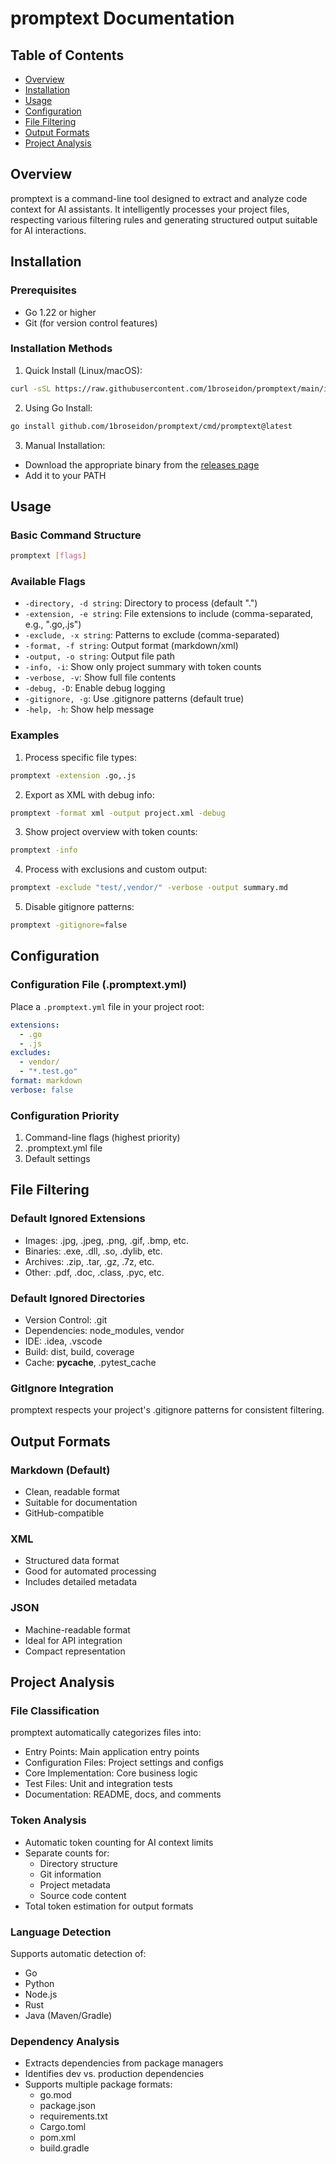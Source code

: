 # promptext Documentation

## Table of Contents
- [Overview](#overview)
- [Installation](#installation)
- [Usage](#usage)
- [Configuration](#configuration)
- [File Filtering](#file-filtering)
- [Output Formats](#output-formats)
- [Project Analysis](#project-analysis)

## Overview
promptext is a command-line tool designed to extract and analyze code context for AI assistants. It intelligently processes your project files, respecting various filtering rules and generating structured output suitable for AI interactions.

## Installation

### Prerequisites
- Go 1.22 or higher
- Git (for version control features)

### Installation Methods

1. Quick Install (Linux/macOS):
```bash
curl -sSL https://raw.githubusercontent.com/1broseidon/promptext/main/install.sh | bash
```

2. Using Go Install:
```bash
go install github.com/1broseidon/promptext/cmd/promptext@latest
```

3. Manual Installation:
- Download the appropriate binary from the [releases page](https://github.com/1broseidon/promptext/releases)
- Add it to your PATH

## Usage

### Basic Command Structure
```bash
promptext [flags]
```

### Available Flags
- `-directory, -d string`: Directory to process (default ".")
- `-extension, -e string`: File extensions to include (comma-separated, e.g., ".go,.js")
- `-exclude, -x string`: Patterns to exclude (comma-separated)
- `-format, -f string`: Output format (markdown/xml)
- `-output, -o string`: Output file path
- `-info, -i`: Show only project summary with token counts
- `-verbose, -v`: Show full file contents
- `-debug, -D`: Enable debug logging
- `-gitignore, -g`: Use .gitignore patterns (default true)
- `-help, -h`: Show help message

### Examples

1. Process specific file types:
```bash
promptext -extension .go,.js
```

2. Export as XML with debug info:
```bash
promptext -format xml -output project.xml -debug
```

3. Show project overview with token counts:
```bash
promptext -info
```

4. Process with exclusions and custom output:
```bash
promptext -exclude "test/,vendor/" -verbose -output summary.md
```

5. Disable gitignore patterns:
```bash
promptext -gitignore=false
```

## Configuration

### Configuration File (.promptext.yml)
Place a `.promptext.yml` file in your project root:

```yaml
extensions:
  - .go
  - .js
excludes:
  - vendor/
  - "*.test.go"
format: markdown
verbose: false
```

### Configuration Priority
1. Command-line flags (highest priority)
2. .promptext.yml file
3. Default settings

## File Filtering

### Default Ignored Extensions
- Images: .jpg, .jpeg, .png, .gif, .bmp, etc.
- Binaries: .exe, .dll, .so, .dylib, etc.
- Archives: .zip, .tar, .gz, .7z, etc.
- Other: .pdf, .doc, .class, .pyc, etc.

### Default Ignored Directories
- Version Control: .git
- Dependencies: node_modules, vendor
- IDE: .idea, .vscode
- Build: dist, build, coverage
- Cache: __pycache__, .pytest_cache

### GitIgnore Integration
promptext respects your project's .gitignore patterns for consistent filtering.

## Output Formats

### Markdown (Default)
- Clean, readable format
- Suitable for documentation
- GitHub-compatible

### XML
- Structured data format
- Good for automated processing
- Includes detailed metadata

### JSON
- Machine-readable format
- Ideal for API integration
- Compact representation

## Project Analysis

### File Classification
promptext automatically categorizes files into:
- Entry Points: Main application entry points
- Configuration Files: Project settings and configs
- Core Implementation: Core business logic
- Test Files: Unit and integration tests
- Documentation: README, docs, and comments

### Token Analysis
- Automatic token counting for AI context limits
- Separate counts for:
  - Directory structure
  - Git information
  - Project metadata
  - Source code content
- Total token estimation for output formats

### Language Detection
Supports automatic detection of:
- Go
- Python
- Node.js
- Rust
- Java (Maven/Gradle)

### Dependency Analysis
- Extracts dependencies from package managers
- Identifies dev vs. production dependencies
- Supports multiple package formats:
  - go.mod
  - package.json
  - requirements.txt
  - Cargo.toml
  - pom.xml
  - build.gradle
